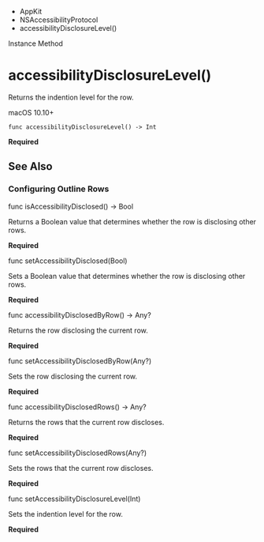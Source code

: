 

- AppKit
- NSAccessibilityProtocol
-  accessibilityDisclosureLevel() 

Instance Method

# accessibilityDisclosureLevel()

Returns the indention level for the row.

macOS 10.10+

``` source
func accessibilityDisclosureLevel() -> Int
```

**Required**

## See Also

### Configuring Outline Rows

func isAccessibilityDisclosed() -> Bool

Returns a Boolean value that determines whether the row is disclosing other rows.

**Required**

func setAccessibilityDisclosed(Bool)

Sets a Boolean value that determines whether the row is disclosing other rows.

**Required**

func accessibilityDisclosedByRow() -> Any?

Returns the row disclosing the current row.

**Required**

func setAccessibilityDisclosedByRow(Any?)

Sets the row disclosing the current row.

**Required**

func accessibilityDisclosedRows() -> Any?

Returns the rows that the current row discloses.

**Required**

func setAccessibilityDisclosedRows(Any?)

Sets the rows that the current row discloses.

**Required**

func setAccessibilityDisclosureLevel(Int)

Sets the indention level for the row.

**Required**


